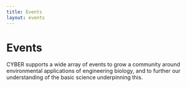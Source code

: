 ```yaml
---
title: Events
layout: events
---
```


# Events

CYBER supports a wide array of events to grow a community around environmental applications of engineering biology, and to further our understanding of the basic science underpinning this.
